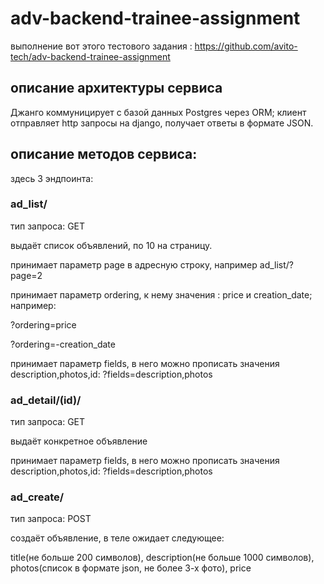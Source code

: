 # adv-backend-trainee-assignment
выполнение вот этого тестового задания : https://github.com/avito-tech/adv-backend-trainee-assignment


## описание архитектуры сервиса
 Джанго коммуницирует с базой данных Postgres через ORM; клиент отправляет http запросы на django, получает ответы в формате JSON.



## описание методов сервиса:
здесь 3 эндпоинта:

### ad_list/

тип запроса: GET

выдаёт список объявлений, по 10 на страницу.

принимает параметр page в адресную строку, например ad_list/?page=2

принимает параметр ordering, к нему значения : price и creation_date; например:

?ordering=price

?ordering=-creation_date

принимает параметр fields, в него можно прописать значения description,photos,id:
?fields=description,photos

### ad_detail/(id)/ 

тип запроса: GET

выдаёт конкретное объявление

принимает параметр fields, в него можно прописать значения description,photos,id:
?fields=description,photos

### ad_create/

тип запроса: POST

создаёт объявление, в теле ожидает следующее:

title(не больше 200 символов), description(не больше 1000 символов), photos(список в формате json, не более 3-х фото), price



